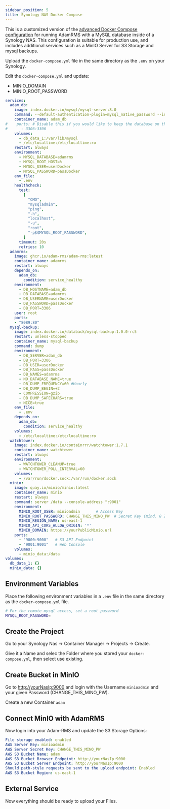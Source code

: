 ```yaml
---
sidebar_position: 5
title: Synology NAS Docker Compose
---
```


This is a customized version of the [advanced Docker Compose configuration](./advanced-docker-compose) for running AdamRMS with a MySQL database inside of a Synology NAS. This configuration is suitable for production use, and includes additional services such as a MinIO Server for S3 Storage and mysql backups.

Upload the `docker-compose.yml` file in the same directory as the `.env` on your Synology.

Edit the `docker-compose.yml` and update:
- MINIO_DOMAIN
- MINIO_ROOT_PASSWORD

```yaml
services:
  adam_db:
    image: index.docker.io/mysql/mysql-server:8.0
    command: --default-authentication-plugin=mysql_native_password --innodb-thread-concurrency=0 --sort_buffer_size=512K
    container_name: adam_db
#    ports: # Disable this if you would like to keep the database on the local machine only (recommended)
#      - 3306:3306
    volumes:
      - db_data_1:/var/lib/mysql
      - /etc/localtime:/etc/localtime:ro
    restart: always
    environment:
      - MYSQL_DATABASE=adamrms
      - MYSQL_ROOT_HOST=%
      - MYSQL_USER=userDocker
      - MYSQL_PASSWORD=passDocker
    env_file:
      - .env
    healthcheck:
      test:
        [
          "CMD",
          "mysqladmin",
          "ping",
          "-h",
          "localhost",
          "-u",
          "root",
          "-p$$MYSQL_ROOT_PASSWORD",
        ]
      timeout: 20s
      retries: 10
  adamrms:
    image: ghcr.io/adam-rms/adam-rms:latest
    container_name: adamrms
    restart: always
    depends_on:
      adam_db:
        condition: service_healthy
    environment:
      - DB_HOSTNAME=adam_db
      - DB_DATABASE=adamrms
      - DB_USERNAME=userDocker
      - DB_PASSWORD=passDocker
      - DB_PORT=3306
    user: root
    ports:
    - "8089:80"
  mysql-backup:
    image: index.docker.io/databack/mysql-backup:1.0.0-rc5
    restart: unless-stopped
    container_name: mysql-backup
    command: dump
    environment:
      - DB_SERVER=adam_db
      - DB_PORT=3306
      - DB_USER=userDocker
      - DB_PASS=passDocker
      - DB_NAMES=adamrms
      - NO_DATABASE_NAME=true
      - DB_DUMP_FREQUENCY=60 #Hourly
      - DB_DUMP_BEGIN=+2
      - COMPRESSION=gzip
      - DB_DUMP_SAFECHARS=true
      - NICE=true
    env_file:
      - .env
    depends_on:
      adam_db:
        condition: service_healthy
    volumes:
      - /etc/localtime:/etc/localtime:ro
  watchtower:
    image: index.docker.io/containrrr/watchtower:1.7.1
    container_name: watchtower
    restart: always
    environment:
      - WATCHTOWER_CLEANUP=true
      - WATCHTOWER_POLL_INTERVAL=60
    volumes:
      - /var/run/docker.sock:/var/run/docker.sock
  minio:
    image: quay.io/minio/minio:latest
    container_name: minio
    restart: always
    command: server /data --console-address ":9001"
    environment:
      MINIO_ROOT_USER: minioadmin       # Access Key
      MINIO_ROOT_PASSWORD: CHANGE_THIS_MINO_PW  # Secret Key (mind. 8 Zeichen)
      MINIO_REGION_NAME: us-east-1
      MINIO_API_CORS_ALLOW_ORIGIN: '*'
      MINIO_DOMAIN: https://yourPublicMinio.url
    ports:
      - "9000:9000"   # S3 API Endpoint
      - "9001:9001"   # Web Console
    volumes:
      - minio_data:/data
volumes:
  db_data_1: {}
  minio_data: {}
```

## Environment Variables

Place the following environment variables in a `.env` file in the same directory as the `docker-compose.yml` file.

```bash
# For the remote mysql access, set a root password
MYSQL_ROOT_PASSWORD=

```

## Create the Project

Go to your Synology Nas -> Container Manager -> Projects -> Create.

Give it a Name and selec the Folder where you stored your `docker-compose.yml`, then select use existing.


## Create Bucket in MinIO

Go to [http://yourNasIp:9000](http://yourNasIp:9000) and login with the Username `minioadmin` and your given Password (CHANGE_THIS_MINO_PW).

Create a new Container `adam`


## Connect MinIO with AdamRMS

Now login into your Adam-RMS and update the S3 Storage Options:

```yaml
File storage enabled: enabled
AWS Server Key: minioadmin
AWS Server Secret Key: CHANGE_THIS_MINO_PW
AWS S3 Bucket Name: adam
AWS S3 Bucket Browser Endpoint: http://yourNasIp:9000
AWS S3 Bucket Server Endpoint: http://yourNasIp:9000
Should path-style requests be sent to the upload endpoint: Enabled
AWS S3 Bucket Region: us-east-1
```


## External Service

Now everything should be ready to upload your Files.
